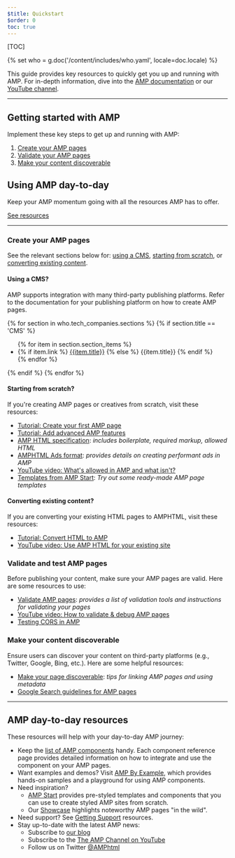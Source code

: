 ```yaml
---
$title: Quickstart
$order: 0
toc: true
---
```


[TOC]

{% set who = g.doc('/content/includes/who.yaml', locale=doc.locale) %}

This guide provides key resources to quickly get you up and running with AMP.  For in-depth information, dive into the [AMP documentation](/docs/) or our [YouTube channel](https://www.youtube.com/channel/UCXPBsjgKKG2HqsKBhWA4uQw). 

<hr>

## Getting started with AMP

Implement these key steps to get up and running with AMP:

1.  [Create your AMP pages](#create-your-amp-pages)
2.  [Validate your AMP pages](#validate-and-test-amp-pages)
3.  [Make your content discoverable](#make-your-content-discoverable)

## Using AMP day-to-day

Keep your AMP momentum going with all the resources AMP has to offer.

<a class="button" href="#amp-day-to-day-resources"> See resources</a>

<hr>

### Create your AMP pages

See the relevant sections below for: [using a CMS](#using-a-cms?), [starting from scratch](#starting-from-scratch?), or [converting existing content](#converting-existing-content?).

#### Using a CMS?

AMP supports integration with many third-party publishing platforms. Refer to the documentation for your publishing platform on how to create AMP pages.

<div>
  {% for section in who.tech_companies.sections %}
    {% if section.title == 'CMS' %}
      <ul>
        {% for item in section.section_items %}
          <li class="item">
            {% if item.link %}
              <a href="{{item.link}}">{{item.title}}</a>
            {% else %}
              {{item.title}}
            {% endif %}
          </li>
        {% endfor %}
        </ul>
    {% endif %}
  {% endfor %}
</div>

#### Starting from scratch?

If you're creating AMP pages or creatives from scratch, visit these resources:

*   [Tutorial: Create your first AMP page](/docs/tutorials/create.html)
*   [Tutorial: Add advanced AMP features](/docs/tutorials/add_advanced.html)
*   [AMP HTML specification](/docs/reference/spec.html#the-amp-html-format): *includes boilerplate, required markup, allowed HTML*
*   [AMPHTML Ads format](https://github.com/ampproject/amphtml/blob/master/extensions/amp-a4a/amp-a4a-format.md): *provides details on creating performant ads in AMP*
*   [YouTube video: What's allowed in AMP and what isn't?](https://youtu.be/Gv8A4CktajQ)
*   [Templates from AMP Start](https://www.ampstart.com/): *Try out some ready-made AMP page templates*

#### Converting existing content?

If you are converting your existing HTML pages to AMPHTML, visit these resources:

*   [Tutorial: Convert HTML to AMP](/docs/tutorials/converting.html)
*   [YouTube video: Use AMP HTML for your existing site](https://youtu.be/OO9oKhs80aI)

### Validate and test AMP pages

Before publishing your content, make sure your AMP pages are valid.  Here are some resources to use:

*   [Validate AMP pages](/docs/guides/validate.html): *provides a list of validation tools and instructions for validating your pages*
*   [YouTube video: How to validate & debug AMP pages](https://www.youtube.com/watch?v=npum8JsITQE&t=13s)
*   [Testing CORS in AMP](/docs/guides/amp-cors-requests.html#testing-cors-in-amp)

### Make your content discoverable

Ensure users can discover your content on third-party platforms (e.g., Twitter, Google, Bing, etc.). Here are some helpful resources:

*   [Make your page discoverable](/docs/guides/discovery.html): *tips for linking AMP pages and using metadata*
*   [Google Search guidelines for AMP pages](https://support.google.com/webmasters/answer/6340290)

<hr>

## AMP day-to-day resources

These resources will help with your day-to-day AMP journey:

*   Keep the [list of AMP components](/docs/reference/components.html) handy.  Each component reference page provides detailed information on how to integrate and use the component on your AMP pages.
*   Want examples and demos?  Visit [AMP By Example](https://ampbyexample.com/), which provides hands-on samples and a playground for using AMP components.
*   Need inspiration?
    *   [AMP Start](https://www.ampstart.com/) provides pre-styled templates and components that you can use to create styled AMP sites from scratch.
    *   Our [Showcase](/learn/showcases/) highlights noteworthy AMP pages "in the wild".
*   Need support? See [Getting Support](/support/developer/get_support.html) resources.
*   Stay up-to-date with the latest AMP news:
    *   Subscribe to [our blog](https://amphtml.wordpress.com/)
    *   Subscribe to the [The AMP Channel on YouTube](https://www.youtube.com/channel/UCXPBsjgKKG2HqsKBhWA4uQw)
    *   Follow us on Twitter  [@AMPhtml](https://twitter.com/amphtml)

